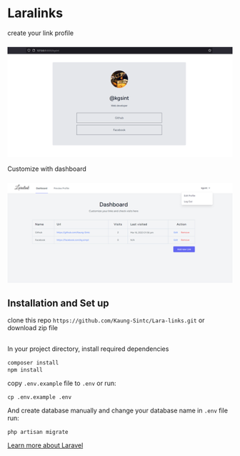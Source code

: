 # Laralinks 
create your link profile
###
![link-profile](/public/_demo/demo-1.png)

Customize with dashboard
###
![dashboard](/public/_demo/demo-2.png)


## Installation and Set up
clone this repo `https://github.com/Kaung-Sintc/Lara-links.git` or download zip file
##
In your project directory, 
install required dependencies
```
composer install
npm install
```
copy `.env.example` file to `.env` or run:
```
cp .env.example .env
```
And create database manually and change your database name in `.env` file run:
```
php artisan migrate
```

[Learn more about Laravel](https://laravel.com)
